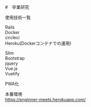 #　卒業研究

使用技術一覧

Rails<br>
Docker<br>
circleci<br>
Heroku(Dockerコンテナでの運用)

Slim<br>
Bootstrap<br>
jquery<br>
Vue.js<br>
Vuetify<br>

PWA化

本番環境<br>
https://enginner-meets.herokuapp.com/
